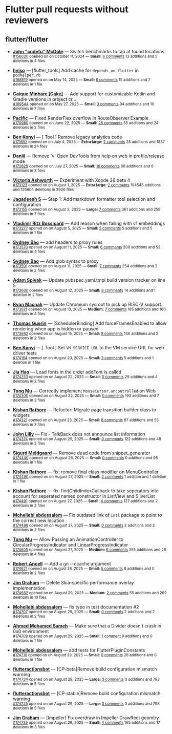 # Flutter pull requests without reviewers

## flutter/flutter

* **[John "codefu" McDole](https://github.com/jtmcdole)** &mdash; Switch benchmarks to tap at found locations<br />
  <sub>[#156620](https://github.com/flutter/flutter/pull/156620) opened on on October 11, 2024 &mdash; **Small:** [6 comments](https://github.com/flutter/flutter/pull/156620) 13 additions and 5 deletions in 4 files</sub><br />

* **[hyiso](https://github.com/hyiso)** &mdash; [flutter_tools] Add cache for `depends_on_flutter` in `podhelper.rb`<br />
  <sub>[#168819](https://github.com/flutter/flutter/pull/168819) opened on on May 14, 2025 &mdash; **Small:** [6 comments](https://github.com/flutter/flutter/pull/168819) 15 additions and 7 deletions in 1 file</sub><br />

* **[Caique Minhare [Cake]](https://github.com/ca-ke)** &mdash; Add support for customizable Kotlin and Gradle versions in project cr…<br />
  <sub>[#169544](https://github.com/flutter/flutter/pull/169544) opened on on May 27, 2025 &mdash; **Small:** [3 comments](https://github.com/flutter/flutter/pull/169544) 94 additions and 10 deletions in 7 files</sub><br />

* **[Pacific](https://github.com/prash4931)** &mdash; Fixed RenderFlex overflow in RouteObserver Example<br />
  <sub>[#170980](https://github.com/flutter/flutter/pull/170980) opened on on June 22, 2025 &mdash; **Small:** [28 comments](https://github.com/flutter/flutter/pull/170980) 55 additions and 24 deletions in 2 files</sub><br />

* **[Ben Konyi](https://github.com/bkonyi)** &mdash; [ Tool ] Remove legacy analytics code<br />
  <sub>[#171652](https://github.com/flutter/flutter/pull/171652) opened on on July 4, 2025 &mdash; **Extra large:** [2 comments](https://github.com/flutter/flutter/pull/171652) 28 additions and 1837 deletions in 24 files</sub><br />

* **[Daniil](https://github.com/danwirele)** &mdash; Remove 'v' Open DevTools from help on web in profile/release mode<br />
  <sub>[#172829](https://github.com/flutter/flutter/pull/172829) opened on on July 27, 2025 &mdash; **Small:** [10 comments](https://github.com/flutter/flutter/pull/172829) 66 additions and 6 deletions in 3 files</sub><br />

* **[Victoria Ashworth](https://github.com/vashworth)** &mdash; Experiment with Xcode 26 beta 4<br />
  <sub>[#173123](https://github.com/flutter/flutter/pull/173123) opened on on August 1, 2025 &mdash; **Extra large:** [2 comments](https://github.com/flutter/flutter/pull/173123) 194545 additions and 126604 deletions in 3906 files</sub><br />

* **[Jagadeesh S](https://github.com/jagadeesh8682)** &mdash; Step 1: Add markdown formatter tool selection and configuration<br />
  <sub>[#173155](https://github.com/flutter/flutter/pull/173155) opened on on August 2, 2025 &mdash; **Large:** [7 comments](https://github.com/flutter/flutter/pull/173155) 361 additions and 259 deletions in 7 files</sub><br />

* **[Vladimir Ritz Bossicard](https://github.com/vbossica)** &mdash; Add reason when failing with v1 embeddings<br />
  <sub>[#173277](https://github.com/flutter/flutter/pull/173277) opened on on August 5, 2025 &mdash; **Small:** [5 comments](https://github.com/flutter/flutter/pull/173277) 5 additions and 5 deletions in 1 file</sub><br />

* **[Sydney Bao](https://github.com/SydneyBao)** &mdash; add headers to proxy rules<br />
  <sub>[#173570](https://github.com/flutter/flutter/pull/173570) opened on on August 11, 2025 &mdash; **Small:** [6 comments](https://github.com/flutter/flutter/pull/173570) 200 additions and 52 deletions in 4 files</sub><br />

* **[Sydney Bao](https://github.com/SydneyBao)** &mdash; Add glob syntax to proxy<br />
  <sub>[#173591](https://github.com/flutter/flutter/pull/173591) opened on on August 11, 2025 &mdash; **Small:** [7 comments](https://github.com/flutter/flutter/pull/173591) 254 additions and 2 deletions in 2 files</sub><br />

* **[Adam Spivak](https://github.com/Spivak-adam)** &mdash; Update pubspec.yaml.tmpl build version tracker on line 5<br />
  <sub>[#173600](https://github.com/flutter/flutter/pull/173600) opened on on August 12, 2025 &mdash; **Small:** [8 comments](https://github.com/flutter/flutter/pull/173600) 14 additions and 1 deletion in 2 files</sub><br />

* **[Ryan Macnak](https://github.com/rmacnak-google)** &mdash; Update Chromium sysroot to pick up RISC-V support.<br />
  <sub>[#173671](https://github.com/flutter/flutter/pull/173671) opened on on August 13, 2025 &mdash; **Medium:** [7 comments](https://github.com/flutter/flutter/pull/173671) 185 additions and 160 deletions in 4 files</sub><br />

* **[Thomas Guerin](https://github.com/tguerin)** &mdash; [SchedulerBinding] Add forceFramesEnabled to allow rendering when app is hidden or paused<br />
  <sub>[#173862](https://github.com/flutter/flutter/pull/173862) opened on on August 15, 2025 &mdash; **Small:** [8 comments](https://github.com/flutter/flutter/pull/173862) 146 additions and 2 deletions in 2 files</sub><br />

* **[Ben Konyi](https://github.com/bkonyi)** &mdash; [ Tool ] Set `VM_SERVICE_URL` to the VM service URL for web driver tests<br />
  <sub>[#174164](https://github.com/flutter/flutter/pull/174164) opened on on August 20, 2025 &mdash; **Small:** [3 comments](https://github.com/flutter/flutter/pull/174164) 5 additions and 1 deletion in 1 file</sub><br />

* **[Jia Hao](https://github.com/jiahaog)** &mdash; Load fonts in the order addFont is called<br />
  <sub>[#174253](https://github.com/flutter/flutter/pull/174253) opened on on August 22, 2025 &mdash; **Small:** [0 comments](https://github.com/flutter/flutter/pull/174253) 29 additions and 4 deletions in 2 files</sub><br />

* **[Tong Mu](https://github.com/dkwingsmt)** &mdash; Correctly implement `MouseCursor.uncontrolled` on Web<br />
  <sub>[#174300](https://github.com/flutter/flutter/pull/174300) opened on on August 22, 2025 &mdash; **Small:** [0 comments](https://github.com/flutter/flutter/pull/174300) 193 additions and 7 deletions in 3 files</sub><br />

* **[Kishan Rathore](https://github.com/rkishan516)** &mdash; Refactor: Migrate page transition builder class to widgets<br />
  <sub>[#174321](https://github.com/flutter/flutter/pull/174321) opened on on August 23, 2025 &mdash; **Small:** [8 comments](https://github.com/flutter/flutter/pull/174321) 67 additions and 55 deletions in 3 files</sub><br />

* **[John Lilly](https://github.com/jwlilly)** &mdash; Fix - TalkBack does not announce list information<br />
  <sub>[#174374](https://github.com/flutter/flutter/pull/174374) opened on on August 25, 2025 &mdash; **Small:** [0 comments](https://github.com/flutter/flutter/pull/174374) 122 additions and 48 deletions in 2 files</sub><br />

* **[Sigurd Meldgaard](https://github.com/sigurdm)** &mdash; Remove dead code from snippet_generator<br />
  <sub>[#174440](https://github.com/flutter/flutter/pull/174440) opened on on August 26, 2025 &mdash; **Small:** [0 comments](https://github.com/flutter/flutter/pull/174440) 0 additions and 98 deletions in 1 file</sub><br />

* **[Kishan Rathore](https://github.com/rkishan516)** &mdash; fix: remove final class modifier on MenuController<br />
  <sub>[#174490](https://github.com/flutter/flutter/pull/174490) opened on on August 27, 2025 &mdash; **Small:** [2 comments](https://github.com/flutter/flutter/pull/174490) 1 addition and 1 deletion in 1 file</sub><br />

* **[Kishan Rathore](https://github.com/rkishan516)** &mdash; fix: findChildIndexCallback to take seperators into account for seperated named constructor in ListView and SliverList<br />
  <sub>[#174491](https://github.com/flutter/flutter/pull/174491) opened on on August 27, 2025 &mdash; **Small:** [4 comments](https://github.com/flutter/flutter/pull/174491) 127 additions and 2 deletions in 3 files</sub><br />

* **[Mohellebi abdessalem](https://github.com/AbdeMohlbi)** &mdash; Fix outdated link of `intl` package to point to the correct new location <br />
  <sub>[#174498](https://github.com/flutter/flutter/pull/174498) opened on on August 27, 2025 &mdash; **Small:** [0 comments](https://github.com/flutter/flutter/pull/174498) 2 additions and 2 deletions in 2 files</sub><br />

* **[Tong Mu](https://github.com/dkwingsmt)** &mdash; Allow Passing an AnimationController to CircularProgressIndicator and LinearProgressIndicator<br />
  <sub>[#174605](https://github.com/flutter/flutter/pull/174605) opened on on August 27, 2025 &mdash; **Medium:** [6 comments](https://github.com/flutter/flutter/pull/174605) 355 additions and 28 deletions in 4 files</sub><br />

* **[Robert Ancell](https://github.com/robert-ancell)** &mdash; Add a gn --ccache argument<br />
  <sub>[#174621](https://github.com/flutter/flutter/pull/174621) opened on on August 28, 2025 &mdash; **Small:** [5 comments](https://github.com/flutter/flutter/pull/174621) 8 additions and 0 deletions in 2 files</sub><br />

* **[Jim Graham](https://github.com/flar)** &mdash; Delete Skia-specific performance overlay implementation<br />
  <sub>[#174682](https://github.com/flutter/flutter/pull/174682) opened on on August 29, 2025 &mdash; **Medium:** [2 comments](https://github.com/flutter/flutter/pull/174682) 55 additions and 269 deletions in 10 files</sub><br />

* **[Mohellebi abdessalem](https://github.com/AbdeMohlbi)** &mdash; fix typo in test documentation #2<br />
  <sub>[#174707](https://github.com/flutter/flutter/pull/174707) opened on on August 29, 2025 &mdash; **Small:** [0 comments](https://github.com/flutter/flutter/pull/174707) 2 additions and 2 deletions in 2 files</sub><br />

* **[Ahmed Mohamed Sameh](https://github.com/ahmedsameha1)** &mdash; Make sure that a Divider doesn't crash in 0x0 environment<br />
  <sub>[#174709](https://github.com/flutter/flutter/pull/174709) opened on on August 29, 2025 &mdash; **Small:** [1 comment](https://github.com/flutter/flutter/pull/174709) 9 additions and 0 deletions in 1 file</sub><br />

* **[Mohellebi abdessalem](https://github.com/AbdeMohlbi)** &mdash; add tests for FlutterPluginConstants<br />
  <sub>[#174710](https://github.com/flutter/flutter/pull/174710) opened on on August 29, 2025 &mdash; **Small:** [0 comments](https://github.com/flutter/flutter/pull/174710) 28 additions and 0 deletions in 1 file</sub><br />

* **[flutteractionsbot](https://github.com/flutteractionsbot)** &mdash; [CP-beta]Remove build configuration mismatch warning<br />
  <sub>[#174724](https://github.com/flutter/flutter/pull/174724) opened on on August 29, 2025 &mdash; **Large:** [3 comments](https://github.com/flutter/flutter/pull/174724) 0 additions and 793 deletions in 5 files</sub><br />

* **[flutteractionsbot](https://github.com/flutteractionsbot)** &mdash; [CP-stable]Remove build configuration mismatch warning<br />
  <sub>[#174725](https://github.com/flutter/flutter/pull/174725) opened on on August 29, 2025 &mdash; **Large:** [3 comments](https://github.com/flutter/flutter/pull/174725) 0 additions and 793 deletions in 5 files</sub><br />

* **[Jim Graham](https://github.com/flar)** &mdash; [Impeller] Fix overdraw in Impeller DrawRect geomtry<br />
  <sub>[#174735](https://github.com/flutter/flutter/pull/174735) opened on on August 29, 2025 &mdash; **Small:** [4 comments](https://github.com/flutter/flutter/pull/174735) 165 additions and 17 deletions in 3 files</sub><br />

